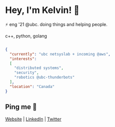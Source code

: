 # Hey, I'm Kelvin! 👋

:zap: eng '21 @ubc. doing things and helping people.

c++, python, golang
```json

{
  "currently": "ubc netsyslab + incoming @aws",
  "interests": 
  [
    "distributed systems",
    "security",
    "robotics @ubc-thunderbots"
  ],
  "location": "Canada"
}

```

## Ping me :postbox:
[Website](https://www.kelvinkoon.dev/) | [LinkedIn](https://www.linkedin.com/in/kelvinkoon/) | [Twitter](https://twitter.com/NotCelsiusDeg)

